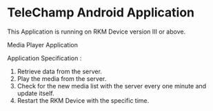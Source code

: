 # TeleChamp Android Application 


This Application is running on RKM Device version III or above.

Media Player Application

Application Specification :

1. Retrieve data from the server. 
2. Play the media from the server.
3. Check for the new media list with the server every one minute and update itself.
4. Restart the RKM Device with the specific time.
